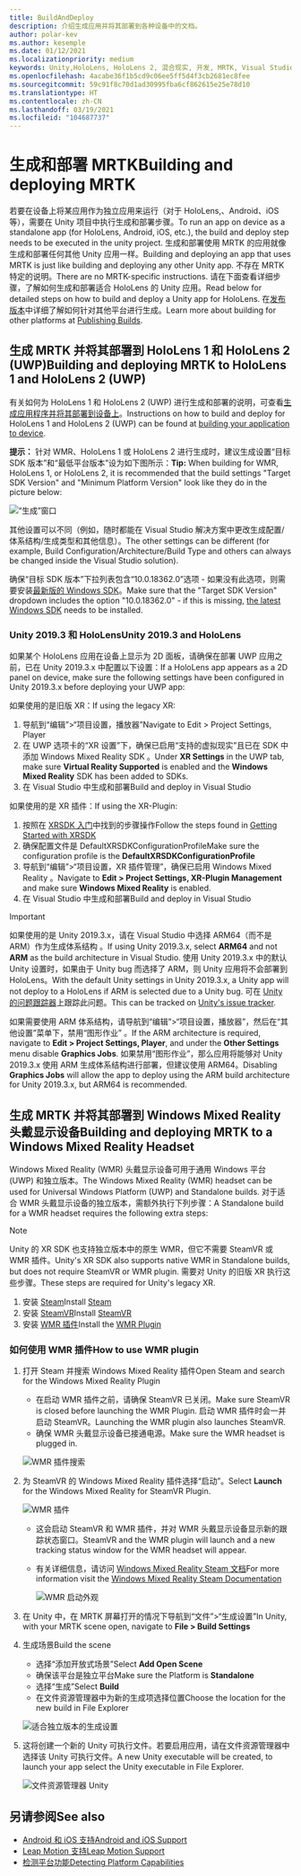 ```yaml
---
title: BuildAndDeploy
description: 介绍生成应用并将其部署到各种设备中的文档。
author: polar-kev
ms.author: kesemple
ms.date: 01/12/2021
ms.localizationpriority: medium
keywords: Unity,HoloLens, HoloLens 2, 混合现实, 开发, MRTK, Visual Studio, Android, IOS
ms.openlocfilehash: 4acabe36f1b5cd9c06ee5ff5d4f3cb2681ec8fee
ms.sourcegitcommit: 59c91f8c70d1ad30995fba6cf862615e25e78d10
ms.translationtype: HT
ms.contentlocale: zh-CN
ms.lasthandoff: 03/19/2021
ms.locfileid: "104687737"
---
```

# <a name="building-and-deploying-mrtk"></a><span data-ttu-id="bbb24-104">生成和部署 MRTK</span><span class="sxs-lookup"><span data-stu-id="bbb24-104">Building and deploying MRTK</span></span>

<span data-ttu-id="bbb24-105">若要在设备上将某应用作为独立应用来运行（对于 HoloLens,、Android、iOS 等），需要在 Unity 项目中执行生成和部署步骤。</span><span class="sxs-lookup"><span data-stu-id="bbb24-105">To run an app on device as a standalone app (for HoloLens, Android, iOS, etc.), the build and deploy step needs to be executed in the unity project.</span></span> <span data-ttu-id="bbb24-106">生成和部署使用 MRTK 的应用就像生成和部署任何其他 Unity 应用一样。</span><span class="sxs-lookup"><span data-stu-id="bbb24-106">Building and deploying an app that uses MRTK is just like building and deploying any other Unity app.</span></span> <span data-ttu-id="bbb24-107">不存在 MRTK 特定的说明。</span><span class="sxs-lookup"><span data-stu-id="bbb24-107">There are no MRTK-specific instructions.</span></span> <span data-ttu-id="bbb24-108">请在下面查看详细步骤，了解如何生成和部署适合 HoloLens 的 Unity 应用。</span><span class="sxs-lookup"><span data-stu-id="bbb24-108">Read below for detailed steps on how to build and deploy a Unity app for HoloLens.</span></span>  <span data-ttu-id="bbb24-109">在[发布版本](https://docs.unity3d.com/Manual/PublishingBuilds.html)中详细了解如何针对其他平台进行生成。</span><span class="sxs-lookup"><span data-stu-id="bbb24-109">Learn more about building for other platforms at [Publishing Builds](https://docs.unity3d.com/Manual/PublishingBuilds.html).</span></span>

## <a name="building-and-deploying-mrtk-to-hololens-1-and-hololens-2-uwp"></a><span data-ttu-id="bbb24-110">生成 MRTK 并将其部署到 HoloLens 1 和 HoloLens 2 (UWP)</span><span class="sxs-lookup"><span data-stu-id="bbb24-110">Building and deploying MRTK to HoloLens 1 and HoloLens 2 (UWP)</span></span>

<span data-ttu-id="bbb24-111">有关如何为 HoloLens 1 和 HoloLens 2 (UWP) 进行生成和部署的说明，可查看[生成应用程序并将其部署到设备上](https://docs.microsoft.com/windows/mixed-reality/mrlearning-base-ch1#build-your-application-to-your-device)。</span><span class="sxs-lookup"><span data-stu-id="bbb24-111">Instructions on how to build and deploy for HoloLens 1 and HoloLens 2 (UWP) can be found at [building your application to device](https://docs.microsoft.com/windows/mixed-reality/mrlearning-base-ch1#build-your-application-to-your-device).</span></span>

<span data-ttu-id="bbb24-112">**提示：** 针对 WMR、HoloLens 1 或 HoloLens 2 进行生成时，建议生成设置“目标 SDK 版本”和“最低平台版本”设为如下图所示：</span><span class="sxs-lookup"><span data-stu-id="bbb24-112">**Tip:** When building for WMR, HoloLens 1, or HoloLens 2, it is recommended that the build settings "Target SDK Version" and "Minimum Platform Version" look like they do in the picture below:</span></span>

![“生成”窗口](../features/Images/getting_started/BuildWindow.png)

<span data-ttu-id="bbb24-114">其他设置可以不同（例如，随时都能在 Visual Studio 解决方案中更改生成配置/体系结构/生成类型和其他信息）。</span><span class="sxs-lookup"><span data-stu-id="bbb24-114">The other settings can be different (for example, Build Configuration/Architecture/Build Type and others can always be changed inside the Visual Studio solution).</span></span>

<span data-ttu-id="bbb24-115">确保“目标 SDK 版本”下拉列表包含“10.0.18362.0”选项 - 如果没有此选项，则需要安装[最新版的 Windows SDK](https://developer.microsoft.com/windows/downloads/windows-10-sdk)。</span><span class="sxs-lookup"><span data-stu-id="bbb24-115">Make sure that the "Target SDK Version" dropdown includes the option "10.0.18362.0" - if this is missing, [the latest Windows SDK](https://developer.microsoft.com/windows/downloads/windows-10-sdk) needs to be installed.</span></span>

### <a name="unity-20193-and-hololens"></a><span data-ttu-id="bbb24-116">Unity 2019.3 和 HoloLens</span><span class="sxs-lookup"><span data-stu-id="bbb24-116">Unity 2019.3 and HoloLens</span></span>

<span data-ttu-id="bbb24-117">如果某个 HoloLens 应用在设备上显示为 2D 面板，请确保在部署 UWP 应用之前，已在 Unity 2019.3.x 中配置以下设置：</span><span class="sxs-lookup"><span data-stu-id="bbb24-117">If a HoloLens app appears as a 2D panel on device, make sure the following settings have been configured in Unity 2019.3.x before deploying your UWP app:</span></span>

<span data-ttu-id="bbb24-118">如果使用的是旧版 XR：</span><span class="sxs-lookup"><span data-stu-id="bbb24-118">If using the legacy XR:</span></span>

1. <span data-ttu-id="bbb24-119">导航到“编辑”>“项目设置，播放器”</span><span class="sxs-lookup"><span data-stu-id="bbb24-119">Navigate to Edit > Project Settings, Player</span></span>
1. <span data-ttu-id="bbb24-120">在 UWP 选项卡的“XR 设置”下，确保已启用“支持的虚拟现实”且已在 SDK 中添加 Windows Mixed Reality SDK  。</span><span class="sxs-lookup"><span data-stu-id="bbb24-120">Under **XR Settings** in the UWP tab, make sure **Virtual Reality Supported** is enabled and the **Windows Mixed Reality** SDK has been added to SDKs.</span></span>
1. <span data-ttu-id="bbb24-121">在 Visual Studio 中生成和部署</span><span class="sxs-lookup"><span data-stu-id="bbb24-121">Build and deploy in Visual Studio</span></span>

<span data-ttu-id="bbb24-122">如果使用的是 XR 插件：</span><span class="sxs-lookup"><span data-stu-id="bbb24-122">If using the XR-Plugin:</span></span>

1. <span data-ttu-id="bbb24-123">按照在 [XRSDK 入门](../configuration/GettingStartedWithMRTKAndXRSDK.md)中找到的步骤操作</span><span class="sxs-lookup"><span data-stu-id="bbb24-123">Follow the steps found in [Getting Started with XRSDK](../configuration/GettingStartedWithMRTKAndXRSDK.md)</span></span>
1. <span data-ttu-id="bbb24-124">确保配置文件是 DefaultXRSDKConfigurationProfile</span><span class="sxs-lookup"><span data-stu-id="bbb24-124">Make sure the configuration profile is the **DefaultXRSDKConfigurationProfile**</span></span>
1. <span data-ttu-id="bbb24-125">导航到“编辑”>“项目设置，XR 插件管理”，确保已启用 Windows Mixed Reality 。</span><span class="sxs-lookup"><span data-stu-id="bbb24-125">Navigate to **Edit > Project Settings, XR-Plugin Management** and make sure **Windows Mixed Reality** is enabled.</span></span>
1. <span data-ttu-id="bbb24-126">在 Visual Studio 中生成和部署</span><span class="sxs-lookup"><span data-stu-id="bbb24-126">Build and deploy in Visual Studio</span></span>

>[!IMPORTANT]
> <span data-ttu-id="bbb24-127">如果使用的是 Unity 2019.3.x，请在 Visual Studio 中选择 ARM64（而不是 ARM）作为生成体系结构 。</span><span class="sxs-lookup"><span data-stu-id="bbb24-127">If using Unity 2019.3.x, select **ARM64** and not **ARM** as the build architecture in Visual Studio.</span></span> <span data-ttu-id="bbb24-128">使用 Unity 2019.3.x 中的默认 Unity 设置时，如果由于 Unity bug 而选择了 ARM，则 Unity 应用将不会部署到 HoloLens。</span><span class="sxs-lookup"><span data-stu-id="bbb24-128">With the default Unity settings in Unity 2019.3.x, a Unity app will not deploy to a HoloLens if ARM is selected due to a Unity bug.</span></span> <span data-ttu-id="bbb24-129">可在 [Unity 的问题跟踪器](https://issuetracker.unity3d.com/issues/enabling-graphics-jobs-in-2019-dot-3-x-results-in-a-crash-or-nothing-rendering-on-hololens-2)上跟踪此问题。</span><span class="sxs-lookup"><span data-stu-id="bbb24-129">This can be tracked on [Unity's issue tracker](https://issuetracker.unity3d.com/issues/enabling-graphics-jobs-in-2019-dot-3-x-results-in-a-crash-or-nothing-rendering-on-hololens-2).</span></span>
>
> <span data-ttu-id="bbb24-130">如果需要使用 ARM 体系结构，请导航到“编辑”>“项目设置，播放器”，然后在“其他设置”菜单下，禁用“图形作业”  。</span><span class="sxs-lookup"><span data-stu-id="bbb24-130">If the ARM architecture is required, navigate to **Edit > Project Settings, Player**, and under the **Other Settings** menu disable **Graphics Jobs**.</span></span> <span data-ttu-id="bbb24-131">如果禁用“图形作业”，那么应用将能够对 Unity 2019.3.x 使用 ARM 生成体系结构进行部署，但建议使用 ARM64。</span><span class="sxs-lookup"><span data-stu-id="bbb24-131">Disabling **Graphics Jobs** will allow the app to deploy using the ARM build architecture for Unity 2019.3.x, but ARM64 is recommended.</span></span>

## <a name="building-and-deploying-mrtk-to-a-windows-mixed-reality-headset"></a><span data-ttu-id="bbb24-132">生成 MRTK 并将其部署到 Windows Mixed Reality 头戴显示设备</span><span class="sxs-lookup"><span data-stu-id="bbb24-132">Building and deploying MRTK to a Windows Mixed Reality Headset</span></span>

<span data-ttu-id="bbb24-133">Windows Mixed Reality (WMR) 头戴显示设备可用于通用 Windows 平台 (UWP) 和独立版本。</span><span class="sxs-lookup"><span data-stu-id="bbb24-133">The Windows Mixed Reality (WMR) headset can be used for Universal Windows Platform (UWP) and Standalone builds.</span></span>  <span data-ttu-id="bbb24-134">对于适合 WMR 头戴显示设备的独立版本，需额外执行下列步骤：</span><span class="sxs-lookup"><span data-stu-id="bbb24-134">A Standalone build for a WMR headset requires the following extra steps:</span></span>

> [!NOTE]
> <span data-ttu-id="bbb24-135">Unity 的 XR SDK 也支持独立版本中的原生 WMR，但它不需要 SteamVR 或 WMR 插件。</span><span class="sxs-lookup"><span data-stu-id="bbb24-135">Unity's XR SDK also supports native WMR in Standalone builds, but does not require SteamVR or WMR plugin.</span></span> <span data-ttu-id="bbb24-136">需要对 Unity 的旧版 XR 执行这些步骤。</span><span class="sxs-lookup"><span data-stu-id="bbb24-136">These steps are required for Unity's legacy XR.</span></span>

1. <span data-ttu-id="bbb24-137">安装 [Steam](https://store.steampowered.com/about/)</span><span class="sxs-lookup"><span data-stu-id="bbb24-137">Install [Steam](https://store.steampowered.com/about/)</span></span>
1. <span data-ttu-id="bbb24-138">安装 [SteamVR](https://store.steampowered.com/app/250820/SteamVR/)</span><span class="sxs-lookup"><span data-stu-id="bbb24-138">Install [SteamVR](https://store.steampowered.com/app/250820/SteamVR/)</span></span>
1. <span data-ttu-id="bbb24-139">安装 [WMR 插件](https://store.steampowered.com/app/719950/Windows_Mixed_Reality_for_SteamVR/)</span><span class="sxs-lookup"><span data-stu-id="bbb24-139">Install the [WMR Plugin](https://store.steampowered.com/app/719950/Windows_Mixed_Reality_for_SteamVR/)</span></span>

### <a name="how-to-use-wmr-plugin"></a><span data-ttu-id="bbb24-140">如何使用 WMR 插件</span><span class="sxs-lookup"><span data-stu-id="bbb24-140">How to use WMR plugin</span></span>

1. <span data-ttu-id="bbb24-141">打开 Steam 并搜索 Windows Mixed Reality 插件</span><span class="sxs-lookup"><span data-stu-id="bbb24-141">Open Steam and search for the Windows Mixed Reality Plugin</span></span>
    - <span data-ttu-id="bbb24-142">在启动 WMR 插件之前，请确保 SteamVR 已关闭。</span><span class="sxs-lookup"><span data-stu-id="bbb24-142">Make sure SteamVR is closed before launching the WMR Plugin.</span></span> <span data-ttu-id="bbb24-143">启动 WMR 插件时会一并启动 SteamVR。</span><span class="sxs-lookup"><span data-stu-id="bbb24-143">Launching the WMR plugin also launches SteamVR.</span></span>
    - <span data-ttu-id="bbb24-144">确保 WMR 头戴显示设备已接通电源。</span><span class="sxs-lookup"><span data-stu-id="bbb24-144">Make sure the WMR headset is plugged in.</span></span>

    ![WMR 插件搜索](../features/Images/BuildDeploy/WMR/SteamSearchWMRPlugin.png)

1. <span data-ttu-id="bbb24-146">为 SteamVR 的 Windows Mixed Reality 插件选择“启动”。</span><span class="sxs-lookup"><span data-stu-id="bbb24-146">Select **Launch** for the Windows Mixed Reality for SteamVR Plugin.</span></span>

    ![WMR 插件](../features/Images/BuildDeploy/WMR/WMRPlugin.png)

    - <span data-ttu-id="bbb24-148">这会启动 SteamVR 和 WMR 插件，并对 WMR 头戴显示设备显示新的跟踪状态窗口。</span><span class="sxs-lookup"><span data-stu-id="bbb24-148">SteamVR and the WMR plugin will launch and a new tracking status window for the WMR headset will appear.</span></span>
    - <span data-ttu-id="bbb24-149">有关详细信息，请访问 [Windows Mixed Reality Steam 文档](https://support.microsoft.com/help/4053622/windows-10-play-steamvr-games-in-windows-mixed-reality)</span><span class="sxs-lookup"><span data-stu-id="bbb24-149">For more information visit the [Windows Mixed Reality Steam Documentation](https://support.microsoft.com/help/4053622/windows-10-play-steamvr-games-in-windows-mixed-reality)</span></span>

        ![WMR 启动外观](../features/Images/BuildDeploy/WMR/WMRPluginActive.png)

1. <span data-ttu-id="bbb24-151">在 Unity 中，在 MRTK 屏幕打开的情况下导航到“文件”>“生成设置”</span><span class="sxs-lookup"><span data-stu-id="bbb24-151">In Unity, with your MRTK scene open, navigate to **File > Build Settings**</span></span>

1. <span data-ttu-id="bbb24-152">生成场景</span><span class="sxs-lookup"><span data-stu-id="bbb24-152">Build the scene</span></span>
    - <span data-ttu-id="bbb24-153">选择“添加开放式场景”</span><span class="sxs-lookup"><span data-stu-id="bbb24-153">Select **Add Open Scene**</span></span>
    - <span data-ttu-id="bbb24-154">确保该平台是独立平台</span><span class="sxs-lookup"><span data-stu-id="bbb24-154">Make sure the Platform is **Standalone**</span></span>
    - <span data-ttu-id="bbb24-155">选择“生成”</span><span class="sxs-lookup"><span data-stu-id="bbb24-155">Select **Build**</span></span>
    - <span data-ttu-id="bbb24-156">在文件资源管理器中为新的生成项选择位置</span><span class="sxs-lookup"><span data-stu-id="bbb24-156">Choose the location for the new build in File Explorer</span></span>

    ![适合独立版本的生成设置](../features/Images/BuildDeploy/WMR/BuildSettingsStandaloneUnity.png)

1. <span data-ttu-id="bbb24-158">这将创建一个新的 Unity 可执行文件。若要启用应用，请在文件资源管理器中选择该 Unity 可执行文件。</span><span class="sxs-lookup"><span data-stu-id="bbb24-158">A new Unity executable will be created, to launch your app select the Unity executable in File Explorer.</span></span>

    ![文件资源管理器 Unity](../features/Images/BuildDeploy/WMR/FileExplorerUnityExe.png)

## <a name="see-also"></a><span data-ttu-id="bbb24-160">另请参阅</span><span class="sxs-lookup"><span data-stu-id="bbb24-160">See also</span></span>

- [<span data-ttu-id="bbb24-161">Android 和 iOS 支持</span><span class="sxs-lookup"><span data-stu-id="bbb24-161">Android and iOS Support</span></span>](../features/CrossPlatform/UsingARFoundation.md)
- [<span data-ttu-id="bbb24-162">Leap Motion 支持</span><span class="sxs-lookup"><span data-stu-id="bbb24-162">Leap Motion Support</span></span>](../features/CrossPlatform/LeapMotionMRTK.md)
- [<span data-ttu-id="bbb24-163">检测平台功能</span><span class="sxs-lookup"><span data-stu-id="bbb24-163">Detecting Platform Capabilities</span></span>](../features/DetectingPlatformCapabilities.md)

